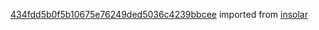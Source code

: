 [434fdd5b0f5b10675e76249ded5036c4239bbcee](https://github.com/insolar/insolar/commit/434fdd5b0f5b10675e76249ded5036c4239bbcee) imported from [insolar](https://github.com/insolar/insolar)
